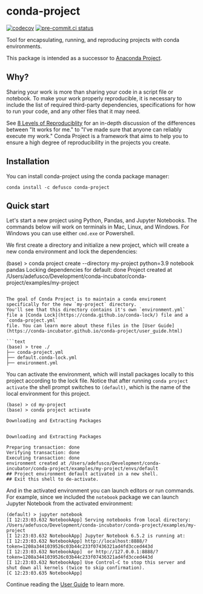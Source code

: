# conda-project

[![codecov](https://codecov.io/gh/conda-incubator/conda-project/branch/main/graph/badge.svg?token=XNRS8JKT75)](https://codecov.io/gh/conda-incubator/conda-project)
[![pre-commit.ci status](https://results.pre-commit.ci/badge/github/conda-incubator/conda-project/main.svg)](https://results.pre-commit.ci/latest/github/conda-incubator/conda-project/main)

Tool for encapsulating, running, and reproducing projects with conda environments.

This package is intended as a successor to [Anaconda Project](https://github.com/Anaconda-Platform/anaconda-project).

## Why?

Sharing your work is more than sharing your code in a script file or notebook. To make your work properly reproducible, it is necessary to include the list of required third-party dependencies, specifications for how to run your code, and
any other files that it may need.

See [8 Levels of Reproduciblity](https://www.anaconda.com/blog/8-levels-of-reproducibility) for an in-depth
discussion of the differences between "It works for me." to "I've made sure that anyone can reliably execute my work."
Conda Project is a framework that aims to help you to ensure a high degree of reproducibility in the projects you
create.

## Installation

You can install conda-project using the conda package manager:

```text
conda install -c defusco conda-project
```

## Quick start

Let's start a new project using Python, Pandas, and Jupyter Notebooks.
The commands below will work on terminals in Mac, Linux, and Windows.
For Windows you can use either `cmd.exe` or Powershell.

We first create a directory and initialize a new project, which will create a new conda environment and lock the dependencies:

(base) > conda project create --directory my-project python=3.9 notebook pandas
Locking dependencies for default: done
Project created at /Users/adefusco/Development/conda-incubator/conda-project/examples/my-project

```text

The goal of Conda Project is to maintain a conda enviroment specifically for the new `my-project` directory.
You'll see that this directory contains it's own `environment.yml` file a [Conda Lock](https://conda.github.io/conda-lock/) file and a `conda-project.yml`
file. You can learn more about these files in the [User Guide](https://conda-incubator.github.io/conda-project/user_guide.html)

```text
(base) > tree ./
├── conda-project.yml
├── default.conda-lock.yml
├── environment.yml
```

You can activate the environment, which will install packages locally to this project according to the lock file.
Notice that after running `conda project activate` the shell prompt switches to `(default)`, which is the name
of the local environment for this project.

```text
(base) > cd my-project
(base) > conda project activate

Downloading and Extracting Packages


Downloading and Extracting Packages

Preparing transaction: done
Verifying transaction: done
Executing transaction: done
environment created at /Users/adefusco/Development/conda-incubator/conda-project/examples/my-project/envs/default
## Project environment default activated in a new shell.
## Exit this shell to de-activate.
```

And in the activated environment you can launch editors or run commands. For example, since we included
the `notebook` package we can launch Jupyter Notebook from the activated environment:

```text
(default) > jupyter notebook
[I 12:23:03.632 NotebookApp] Serving notebooks from local directory: /Users/adefusco/Development/conda-incubator/conda-project/examples/my-project
[I 12:23:03.632 NotebookApp] Jupyter Notebook 6.5.2 is running at:
[I 12:23:03.632 NotebookApp] http://localhost:8888/?token=1208a3441039526c03b44c233f07436321ad4fd3cced443d
[I 12:23:03.632 NotebookApp]  or http://127.0.0.1:8888/?token=1208a3441039526c03b44c233f07436321ad4fd3cced443d
[I 12:23:03.632 NotebookApp] Use Control-C to stop this server and shut down all kernels (twice to skip confirmation).
[C 12:23:03.635 NotebookApp]
```

Continue reading the [User Guide](https://conda-incubator.github.io/conda-project/user_guide.html) to learn more.
